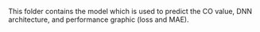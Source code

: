This folder contains the model which is used to predict the CO value, DNN architecture, and performance graphic (loss and MAE). 
